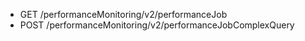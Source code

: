 <!--
    ATTENTION: This file was generated via gradle!
               Do NOT manually edit this file! Any such changes will be overwritten!
-->

* GET /performanceMonitoring/v2/performanceJob
* POST /performanceMonitoring/v2/performanceJobComplexQuery
